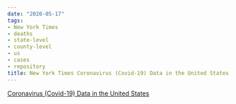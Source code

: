 ```yaml
---
date: "2020-05-17"
tags:
- New York Times
- deaths
- state-level
- county-level
- us
- cases
- repository
title: New York Times Coronavirus (Covid-19) Data in the United States
---
```


[Coronavirus (Covid-19) Data in the United States](https://github.com/nytimes/covid-19-data)
